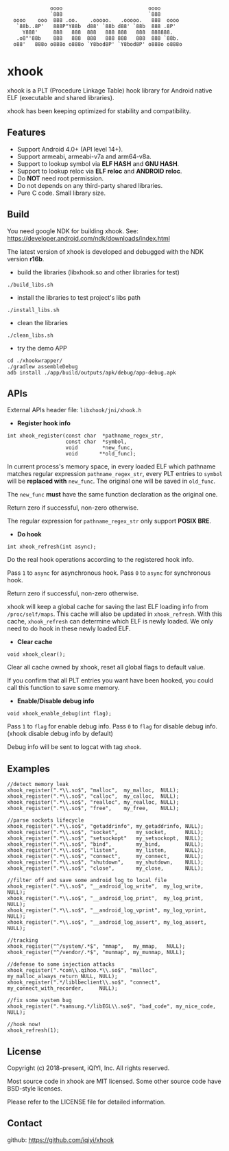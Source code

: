 ```

              oooo                            oooo        
              `888                            `888        
  oooo    ooo  888 .oo.    .ooooo.   .ooooo.   888  oooo  
   `88b..8P'   888P"Y88b  d88' `88b d88' `88b  888 .8P'   
     Y888'     888   888  888   888 888   888  888888.    
   .o8"'88b    888   888  888   888 888   888  888 `88b.  
  o88'   888o o888o o888o `Y8bod8P' `Y8bod8P' o888o o888o 

```

xhook
=====

xhook is a PLT (Procedure Linkage Table) hook library for Android native ELF (executable and shared libraries).

xhook has been keeping optimized for stability and compatibility.


Features
--------

* Support Android 4.0+ (API level 14+).
* Support armeabi, armeabi-v7a and arm64-v8a.
* Support to lookup symbol via **ELF HASH** and **GNU HASH**.
* Support to lookup reloc via **ELF reloc** and **ANDROID reloc**.
* Do **NOT** need root permission.
* Do not depends on any third-party shared libraries.
* Pure C code. Small library size.


Build
-----

You need google NDK for building xhook.
See: https://developer.android.com/ndk/downloads/index.html

The latest version of xhook is developed and debugged with the NDK version **r16b**.

* build the libraries (libxhook.so and other libraries for test)

```
./build_libs.sh
```

* install the libraries to test project's libs path

```
./install_libs.sh
```

* clean the libraries

```
./clean_libs.sh
```

* try the demo APP

```
cd ./xhookwrapper/
./gradlew assembleDebug
adb install ./app/build/outputs/apk/debug/app-debug.apk
```


APIs
----

External APIs header file: `libxhook/jni/xhook.h`

* **Register hook info**

```
int xhook_register(const char  *pathname_regex_str,  
                   const char  *symbol,  
                   void        *new_func,  
                   void       **old_func);
```

In current process's memory space, in every loaded ELF which pathname matches regular expression `pathname_regex_str`, every PLT entries to `symbol` will be **replaced with** `new_func`. The original one will be saved in `old_func`.

The `new_func` **must** have the same function declaration as the original one.

Return zero if successful, non-zero otherwise.

The regular expression for `pathname_regex_str` only support **POSIX BRE**.

* **Do hook**

```
int xhook_refresh(int async);
```

Do the real hook operations according to the registered hook info.

Pass `1` to `async` for asynchronous hook. Pass `0` to `async` for synchronous hook.

Return zero if successful, non-zero otherwise.

xhook will keep a global cache for saving the last ELF loading info from `/proc/self/maps`. This cache will also be updated in `xhook_refresh`. With this cache, `xhook_refresh` can determine which ELF is newly loaded. We only need to do hook in these newly loaded ELF.


* **Clear cache**

```
void xhook_clear();
```

Clear all cache owned by xhook, reset all global flags to default value.

If you confirm that all PLT entries you want have been hooked, you could call this function to save some memory.

* **Enable/Disable debug info**

```
void xhook_enable_debug(int flag);
```

Pass `1` to `flag` for enable debug info. Pass `0` to `flag` for disable debug info. (xhook disable debug info by default)

Debug info will be sent to logcat with tag `xhook`.


Examples
--------

```
//detect memory leak
xhook_register(".*\\.so$", "malloc",  my_malloc,  NULL);
xhook_register(".*\\.so$", "calloc",  my_calloc,  NULL);
xhook_register(".*\\.so$", "realloc", my_realloc, NULL);
xhook_register(".*\\.so$", "free",    my_free,    NULL);

//parse sockets lifecycle
xhook_register(".*\\.so$", "getaddrinfo", my_getaddrinfo, NULL);
xhook_register(".*\\.so$", "socket",      my_socket,      NULL);
xhook_register(".*\\.so$", "setsockopt"   my_setsockopt,  NULL);
xhook_register(".*\\.so$", "bind",        my_bind,        NULL);
xhook_register(".*\\.so$", "listen",      my_listen,      NULL);
xhook_register(".*\\.so$", "connect",     my_connect,     NULL);
xhook_register(".*\\.so$", "shutdown",    my_shutdown,    NULL);
xhook_register(".*\\.so$", "close",       my_close,       NULL);

//filter off and save some android log to local file
xhook_register(".*\\.so$", "__android_log_write",  my_log_write,  NULL);
xhook_register(".*\\.so$", "__android_log_print",  my_log_print,  NULL);
xhook_register(".*\\.so$", "__android_log_vprint", my_log_vprint, NULL);
xhook_register(".*\\.so$", "__android_log_assert", my_log_assert, NULL);

//tracking
xhook_register("^/system/.*$", "mmap",   my_mmap,   NULL);
xhook_register("^/vendor/.*$", "munmap", my_munmap, NULL);

//defense to some injection attacks
xhook_register(".*com\\.qihoo.*\\.so$", "malloc",  my_malloc_always_return_NULL, NULL);
xhook_register(".*/liblbeclient\\.so$", "connect", my_connect_with_recorder,     NULL);

//fix some system bug
xhook_register(".*samsung.*/libEGL\\.so$", "bad_code", my_nice_code, NULL);

//hook now!
xhook_refresh(1);
```

License
-------

Copyright (c) 2018-present, iQIYI, Inc. All rights reserved.

Most source code in xhook are MIT licensed. Some other source code have BSD-style licenses.

Please refer to the LICENSE file for detailed information.


Contact
-------

github: https://github.com/iqiyi/xhook
